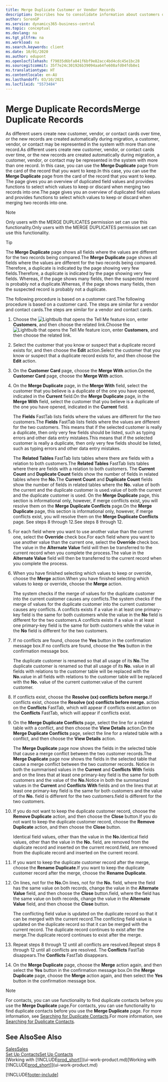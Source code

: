 ```yaml
---
title: Merge Duplicate Customer or Vendor Records
description: Describes how to consolidate information about customers or vendors when you have duplicate entries about some of them.
author: SorenGP
ms.service: dynamics365-business-central
ms.topic: conceptual
ms.devlang: na
ms.tgt_pltfrm: na
ms.workload: na
ms.search.keywords: client
ms.date: 10/01/2020
ms.author: edupont
ms.openlocfilehash: f79035d6bfa841f6bf9e82acc4bd4cdc45e1bc28
ms.sourcegitcommit: 35f7e24c301926b39094aa64fe608afd04fdb8e1
ms.translationtype: HT
ms.contentlocale: en-AU
ms.lasthandoff: 03/10/2021
ms.locfileid: "5573484"
---
```

# <a name="merge-duplicate-records"></a><span data-ttu-id="66377-103">Merge Duplicate Records</span><span class="sxs-lookup"><span data-stu-id="66377-103">Merge Duplicate Records</span></span>
<span data-ttu-id="66377-104">As different users create new customer, vendor, or contact cards over time, or the new records are created automatically during migration, a customer, vendor, or contact may be represented in the system with more than one record.</span><span class="sxs-lookup"><span data-stu-id="66377-104">As different users create new customer, vendor, or contact cards over time, or the new records are created automatically during migration, a customer, vendor, or contact may be represented in the system with more than one record.</span></span> <span data-ttu-id="66377-105">In this case, you can use the **Merge Duplicate** page from the card of the record that you want to keep.</span><span class="sxs-lookup"><span data-stu-id="66377-105">In this case, you can use the **Merge Duplicate** page from the card of the record that you want to keep.</span></span> <span data-ttu-id="66377-106">The page gives you an overview of duplicated field values and provides functions to select which values to keep or discard when merging two records into one.</span><span class="sxs-lookup"><span data-stu-id="66377-106">The page gives you an overview of duplicated field values and provides functions to select which values to keep or discard when merging two records into one.</span></span>

> [!NOTE]
> <span data-ttu-id="66377-107">Only users with the MERGE DUPLICATES permission set can use this functionality.</span><span class="sxs-lookup"><span data-stu-id="66377-107">Only users with the MERGE DUPLICATES permission set can use this functionality.</span></span>

> [!TIP]
> <span data-ttu-id="66377-108">The **Merge Duplicate** page shows all fields where the values are different for the two records being compared.</span><span class="sxs-lookup"><span data-stu-id="66377-108">The **Merge Duplicate** page shows all fields where the values are different for the two records being compared.</span></span> <span data-ttu-id="66377-109">Therefore, a duplicate is indicated by the page showing very few fields.</span><span class="sxs-lookup"><span data-stu-id="66377-109">Therefore, a duplicate is indicated by the page showing very few fields.</span></span> <span data-ttu-id="66377-110">Whereas, if the page shows many fields, then the suspected record is probably not a duplicate.</span><span class="sxs-lookup"><span data-stu-id="66377-110">Whereas, if the page shows many fields, then the suspected record is probably not a duplicate.</span></span>

<span data-ttu-id="66377-111">The following procedure is based on a customer card.</span><span class="sxs-lookup"><span data-stu-id="66377-111">The following procedure is based on a customer card.</span></span> <span data-ttu-id="66377-112">The steps are similar for a vendor  and contact cards.</span><span class="sxs-lookup"><span data-stu-id="66377-112">The steps are similar for a vendor  and contact cards.</span></span>

1. <span data-ttu-id="66377-113">Choose the ![Lightbulb that opens the Tell Me feature](media/ui-search/search_small.png "Tell me what you want to do") icon, enter **Customers**, and then choose the related link.</span><span class="sxs-lookup"><span data-stu-id="66377-113">Choose the ![Lightbulb that opens the Tell Me feature](media/ui-search/search_small.png "Tell me what you want to do") icon, enter **Customers**, and then choose the related link.</span></span>
2. <span data-ttu-id="66377-114">Select the customer that you know or suspect that a duplicate record exists for, and then choose the **Edit** action.</span><span class="sxs-lookup"><span data-stu-id="66377-114">Select the customer that you know or suspect that a duplicate record exists for, and then choose the **Edit** action.</span></span>
3. <span data-ttu-id="66377-115">On the **Customer Card** page, choose the **Merge With** action.</span><span class="sxs-lookup"><span data-stu-id="66377-115">On the **Customer Card** page, choose the **Merge With** action.</span></span>
4. <span data-ttu-id="66377-116">On the **Merge Duplicate** page, in the **Merge With** field, select the customer that you believe is a duplicate of the one you have opened, indicated in the **Current** field.</span><span class="sxs-lookup"><span data-stu-id="66377-116">On the **Merge Duplicate** page, in the **Merge With** field, select the customer that you believe is a duplicate of the one you have opened, indicated in the **Current** field.</span></span>

    <span data-ttu-id="66377-117">The **Fields** FastTab lists fields where the values are different for the two customers.</span><span class="sxs-lookup"><span data-stu-id="66377-117">The **Fields** FastTab lists fields where the values are different for the two customers.</span></span> <span data-ttu-id="66377-118">This means that if the selected customer is really a duplicate, then only very few fields should be listed, such as typing errors and other data entry mistakes.</span><span class="sxs-lookup"><span data-stu-id="66377-118">This means that if the selected customer is really a duplicate, then only very few fields should be listed, such as typing errors and other data entry mistakes.</span></span>

    <span data-ttu-id="66377-119">The **Related Tables** FastTab lists tables where there are fields with a relation to both customers.</span><span class="sxs-lookup"><span data-stu-id="66377-119">The **Related Tables** FastTab lists tables where there are fields with a relation to both customers.</span></span> <span data-ttu-id="66377-120">The **Current Count** and **Duplicate Count** fields show the number of fields in related tables where the **No.**</span><span class="sxs-lookup"><span data-stu-id="66377-120">The **Current Count** and **Duplicate Count** fields show the number of fields in related tables where the **No.**</span></span> <span data-ttu-id="66377-121">value of both the current and the duplicate customer is used.</span><span class="sxs-lookup"><span data-stu-id="66377-121">value of both the current and the duplicate customer is used.</span></span> <span data-ttu-id="66377-122">On the **Merge Duplicate** page, this section is informational only, however, if merge conflicts exist, you will resolve them on the **Merge Duplicate Conflicts** page.</span><span class="sxs-lookup"><span data-stu-id="66377-122">On the **Merge Duplicate** page, this section is informational only, however, if merge conflicts exist, you will resolve them on the **Merge Duplicate Conflicts** page.</span></span> <span data-ttu-id="66377-123">See steps 8 through 12.</span><span class="sxs-lookup"><span data-stu-id="66377-123">See steps 8 through 12.</span></span>   

5. <span data-ttu-id="66377-124">For each field where you want to use another value than the current one, select the **Override** check box.</span><span class="sxs-lookup"><span data-stu-id="66377-124">For each field where you want to use another value than the current one, select the **Override** check box.</span></span> <span data-ttu-id="66377-125">The value in the **Alternate Value** field will then be transferred to the current record when you complete the process.</span><span class="sxs-lookup"><span data-stu-id="66377-125">The value in the **Alternate Value** field will then be transferred to the current record when you complete the process.</span></span>
6. <span data-ttu-id="66377-126">When you have finished selecting which values to keep or override, choose the **Merge** action.</span><span class="sxs-lookup"><span data-stu-id="66377-126">When you have finished selecting which values to keep or override, choose the **Merge** action.</span></span>

    <span data-ttu-id="66377-127">The system checks if the merge of values for the duplicate customer into the current customer causes any conflicts.</span><span class="sxs-lookup"><span data-stu-id="66377-127">The system checks if the merge of values for the duplicate customer into the current customer causes any conflicts.</span></span> <span data-ttu-id="66377-128">A conflicts exists if a value in at least one primary-key field is the same for both customers while the value in the **No** field is different for the two customers.</span><span class="sxs-lookup"><span data-stu-id="66377-128">A conflicts exists if a value in at least one primary-key field is the same for both customers while the value in the **No** field is different for the two customers.</span></span>

7. <span data-ttu-id="66377-129">If no conflicts are found, choose the **Yes** button in the confirmation message box.</span><span class="sxs-lookup"><span data-stu-id="66377-129">If no conflicts are found, choose the **Yes** button in the confirmation message box.</span></span>

    <span data-ttu-id="66377-130">The duplicate customer is renamed so that all usage of its **No.**</span><span class="sxs-lookup"><span data-stu-id="66377-130">The duplicate customer is renamed so that all usage of its **No.**</span></span> <span data-ttu-id="66377-131">value in all fields with relations to the customer table will be replaced with the **No.**</span><span class="sxs-lookup"><span data-stu-id="66377-131">value in all fields with relations to the customer table will be replaced with the **No.**</span></span> <span data-ttu-id="66377-132">value of the current customer.</span><span class="sxs-lookup"><span data-stu-id="66377-132">value of the current customer.</span></span>
8. <span data-ttu-id="66377-133">If conflicts exist, choose the **Resolve (xx) conflicts before merge.**</span><span class="sxs-lookup"><span data-stu-id="66377-133">If conflicts exist, choose the **Resolve (xx) conflicts before merge.**</span></span> <span data-ttu-id="66377-134">action on the **Conflicts** FastTab, which will appear if conflicts exist.</span><span class="sxs-lookup"><span data-stu-id="66377-134">action on the **Conflicts** FastTab, which will appear if conflicts exist.</span></span>
9. <span data-ttu-id="66377-135">On the **Merge Duplicate Conflicts** page, select the line for a related table with a conflict, and then choose the **View Details** action.</span><span class="sxs-lookup"><span data-stu-id="66377-135">On the **Merge Duplicate Conflicts** page, select the line for a related table with a conflict, and then choose the **View Details** action.</span></span>

    <span data-ttu-id="66377-136">The **Merge Duplicate** page now shows the fields in the selected table that cause a merge conflict between the two customer records.</span><span class="sxs-lookup"><span data-stu-id="66377-136">The **Merge Duplicate** page now shows the fields in the selected table that cause a merge conflict between the two customer records.</span></span> <span data-ttu-id="66377-137">Notice in both the summarised values in the **Current** and **Conflicts With** fields and on the lines that at least one primary-key field is the same for both customers and the value of the **No.**</span><span class="sxs-lookup"><span data-stu-id="66377-137">Notice in both the summarized values in the **Current** and **Conflicts With** fields and on the lines that at least one primary-key field is the same for both customers and the value of the **No.**</span></span> <span data-ttu-id="66377-138">field is different for the two customers.</span><span class="sxs-lookup"><span data-stu-id="66377-138">field is different for the two customers.</span></span>   
10. <span data-ttu-id="66377-139">If you do not want to keep the duplicate customer record, choose the **Remove Duplicate** action, and then choose the **Close** button.</span><span class="sxs-lookup"><span data-stu-id="66377-139">If you do not want to keep the duplicate customer record, choose the **Remove Duplicate** action, and then choose the **Close** button.</span></span>

    <span data-ttu-id="66377-140">Identical field values, other than the value in the **No.**</span><span class="sxs-lookup"><span data-stu-id="66377-140">Identical field values, other than the value in the **No.**</span></span> <span data-ttu-id="66377-141">field, are removed from the duplicate record and inserted on the current record.</span><span class="sxs-lookup"><span data-stu-id="66377-141">field, are removed from the duplicate record and inserted on the current record.</span></span>
11. <span data-ttu-id="66377-142">If you want to keep the duplicate customer record after the merge,  choose the **Rename Duplicate**.</span><span class="sxs-lookup"><span data-stu-id="66377-142">If you want to keep the duplicate customer record after the merge,  choose the **Rename Duplicate**.</span></span>
12. <span data-ttu-id="66377-143">On lines, not for the **No.**</span><span class="sxs-lookup"><span data-stu-id="66377-143">On lines, not for the **No.**</span></span> <span data-ttu-id="66377-144">field, where the field has the same value on both records, change the value in the **Alternate Value** field, and then choose the **Close** button.</span><span class="sxs-lookup"><span data-stu-id="66377-144">field, where the field has the same value on both records, change the value in the **Alternate Value** field, and then choose the **Close** button.</span></span>

    <span data-ttu-id="66377-145">The conflicting field value is updated on the duplicate record so that it can be merged with the current record.</span><span class="sxs-lookup"><span data-stu-id="66377-145">The conflicting field value is updated on the duplicate record so that it can be merged with the current record.</span></span> <span data-ttu-id="66377-146">The duplicate record continues to exist after the merge.</span><span class="sxs-lookup"><span data-stu-id="66377-146">The duplicate record continues to exist after the merge.</span></span>
13. <span data-ttu-id="66377-147">Repeat steps 8 through 12 until all conflicts are resolved.</span><span class="sxs-lookup"><span data-stu-id="66377-147">Repeat steps 8 through 12 until all conflicts are resolved.</span></span> <span data-ttu-id="66377-148">The **Conflicts** FastTab disappears.</span><span class="sxs-lookup"><span data-stu-id="66377-148">The **Conflicts** FastTab disappears.</span></span>
14. <span data-ttu-id="66377-149">On the **Merge Duplicate** page, choose the **Merge** action again, and then select the **Yes** button in the confirmation message box.</span><span class="sxs-lookup"><span data-stu-id="66377-149">On the **Merge Duplicate** page, choose the **Merge** action again, and then select the **Yes** button in the confirmation message box.</span></span>

> [!NOTE]
> <span data-ttu-id="66377-150">For contacts, you can use functionality to find duplicate contacts before you use the **Merge Duplicate** page.</span><span class="sxs-lookup"><span data-stu-id="66377-150">For contacts, you can use functionality to find duplicate contacts before you use the **Merge Duplicate** page.</span></span> <span data-ttu-id="66377-151">For more information, see [Searching for Duplicate Contacts](marketing-setup-contacts.md#searching-for-duplicate-contacts).</span><span class="sxs-lookup"><span data-stu-id="66377-151">For more information, see [Searching for Duplicate Contacts](marketing-setup-contacts.md#searching-for-duplicate-contacts).</span></span>

## <a name="see-also"></a><span data-ttu-id="66377-152">See Also</span><span class="sxs-lookup"><span data-stu-id="66377-152">See Also</span></span>
[<span data-ttu-id="66377-153">Sales</span><span class="sxs-lookup"><span data-stu-id="66377-153">Sales</span></span>](sales-manage-sales.md)  
[<span data-ttu-id="66377-154">Set Up Contacts</span><span class="sxs-lookup"><span data-stu-id="66377-154">Set Up Contacts</span></span>](marketing-setup-contacts.md)  
<span data-ttu-id="66377-155">[Working with [!INCLUDE[prod_short](includes/prod_short.md)]](ui-work-product.md)</span><span class="sxs-lookup"><span data-stu-id="66377-155">[Working with [!INCLUDE[prod_short](includes/prod_short.md)]](ui-work-product.md)</span></span>


[!INCLUDE[footer-include](includes/footer-banner.md)]